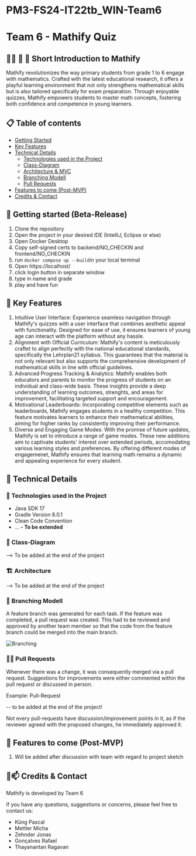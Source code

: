 # PM3-FS24-IT22tb_WIN-Team6

# Team 6 - Mathify Quiz
## 👨‍🎓 🧮 📐 Short Introduction to Mathify
Mathify revolutionizes the way primary students from grade 1 to 6 engage with mathematics. Crafted with the latest educational research, it offers a playful learning environment that not only strengthens mathematical skills but is also tailored specifically for exam preparation. Through enjoyable quizzes, Mathify empowers students to master math concepts, fostering both confidence and competence in young learners.

## 📋 Table of contents
- [Getting Started](#-getting-started)
- [Key Features](#-key-features)
- [Technical Details](#-technical-details)
  - [Technologies used in the Project](#-technologies-used-in-the-project)
  - [Class-Diagram](#-class-diagram)
  - [Architecture & MVC](#-architecture--mvc)
  - [Branching Modell](#-branching-modell)
  - [Pull Requests](#-pull-requests)
- [Features to come (Post-MVP)](#-features-to-come-post-mvp)
- [Credits & Contact](#-credits--contact)

## 🚀 Getting started (Beta-Release)
1. Clone the repository
2. Open the project in your desired IDE (IntelliJ, Eclipse or else)
3. Open Docker Desktop
4. Copy self-signed certs to backend/NO_CHECKIN and frontend/NO_CHECKIN
5. run `docker compose up --build`in your local terminal
6. Open https://localhost/
7. click login button in separate window
8. type in name and grade
9. play and have fun

## 🔑 Key Features
1. Intuitive User Interface: Experience seamless navigation through Mathify's quizzes with a user interface that combines aesthetic appeal with functionality. Designed for ease of use, it ensures learners of young age can interact with the platform without any hassle.
2. Alignment with Official Curriculum: Mathify's content is meticulously craftet to align perfectly with the national educational standards, specifically the Lehrplan21 syllabus. This guarantees that the material is not only relevant but also supports the comprehensive development of mathematical skills in line with official guidelines.
3. Advanced Progress Tracking & Analytics: Mathify enables both educators and parents to monitor the progress of students on an individual and class-wide basis. These insights provide a deep understanding of learning outcomes, strenghts, and areas for improvement, facilitating targeted support and encouragement. 
4. Motivational Leaderboards: Incorporating competitive elements such as leaderboards, Mathify engages students in a healthy competition. This feature motivates learners to enhance their mathematical abilities, aiming for higher ranks by consistently improving their performance. 
5. Diverse and Engaging Game Modes: With the promise of future updates, Mathify is set to introduce a range of game modes. These new additions aim to captivate students' interest over extended periods, accomodating various learning styles and preferences. By offering different modes of engagemenet, Mathify ensures that learning math remains a dynamic and appealing experience for every student.

## 🔎 Technical Details 

### 🧪 Technologies used in the Project

- Java SDK 17
- Gradle Version 8.0.1
- Clean Code Convention
- ...
**- To be extended**

### 🧮 Class-Diagram
--> To be added at the end of the project

### 🏗 Architecture
--> To be added at the end of the project

### 🌳 Branching Modell 

A feature branch was generated for each task. If the feature was completed, a pull request was created. This had to be reviewed and approved by another team member so that the code from the feature branch could be merged into the main branch.

![Branching](https://github.zhaw.ch/storage/user/4894/files/4e1b24bb-0a45-4792-999c-f864144bfa3f)

### 👨‍🔧 Pull Requests
Whenever there was a change, it was consequently merged via a pull request. Suggestions for improvements were either commented within the pull request or discussed in person. 

Example: Pull-Request 

-- to be added at the end of the project!

Not every pull-requests have discussion/improvement points in it, as if the reviewer agreed with the proposed changes, he immediately approved it. 

## 🔮 Features to come (Post-MVP)
1. Will be added after discussion with team with regard to project sketch

## 🙌📫 Credits & Contact

Mathify is developed by Team 6

If you have any questions, suggestions or concerns, please feel free to contact us:
- Küng Pascal
- Mettler Micha
- Zehnder Jonas
- Gonçalves Rafael
- Thayanantan Ragavan
